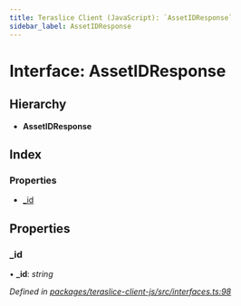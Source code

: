 ```yaml
---
title: Teraslice Client (JavaScript): `AssetIDResponse`
sidebar_label: AssetIDResponse
---
```


# Interface: AssetIDResponse

## Hierarchy

* **AssetIDResponse**

## Index

### Properties

* [_id](assetidresponse.md#_id)

## Properties

###  _id

• **_id**: *string*

*Defined in [packages/teraslice-client-js/src/interfaces.ts:98](https://github.com/terascope/teraslice/blob/f95bb5556/packages/teraslice-client-js/src/interfaces.ts#L98)*
